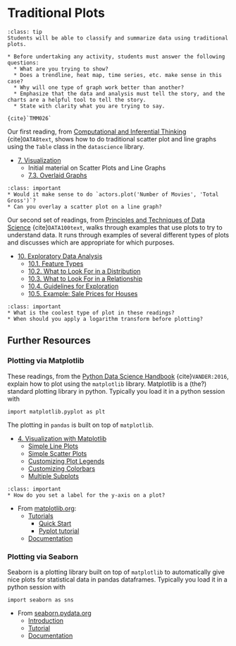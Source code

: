 # Traditional Plots

```{admonition} Learning Outcome
:class: tip
Students will be able to classify and summarize data using traditional plots.
````

```{admonition} Sample Tasks:
* Before undertaking any activity, students must answer the following questions:
  * What are you trying to show?
  * Does a trendline, heat map, time series, etc. make sense in this case?
  * Why will one type of graph work better than another?
  * Emphasize that the data and analysis must tell the story, and the charts are a helpful tool to tell the story.
  * State with clarity what you are trying to say.
 
{cite}`TMM026`
```

Our first reading, from [Computational and Inferential Thinking](https://inferentialthinking.com/chapters/intro.html) {cite}`DATA8text`, shows how to do traditional scatter plot and line graphs using the `Table` class in the `datascience` library.
* [7. Visualization](https://inferentialthinking.com/chapters/07/Visualization.html) 
  * Initial material on Scatter Plots and Line Graphs
  * [7.3. Overlaid Graphs](https://inferentialthinking.com/chapters/07/3/Overlaid_Graphs.html) 

```{admonition} Reading Questions
:class: important
* Would it make sense to do `actors.plot('Number of Movies', 'Total Gross')`?
* Can you overlay a scatter plot on a line graph?
```

Our second set of readings, from [Principles and Techniques of Data Science](http://www.textbook.ds100.org/) {cite}`DATA100text`, walks through examples that use plots to try to understand data.
It runs through examples of several different types of plots and discusses which are appropriate for which purposes.
* [10. Exploratory Data Analysis](http://www.textbook.ds100.org/ch/10/eda_intro.html)
  * [10.1. Feature Types](http://www.textbook.ds100.org/ch/10/eda_feature_types.html)
  * [10.2. What to Look For in a Distribution](http://www.textbook.ds100.org/ch/10/eda_distributions.html)
  * [10.3. What to Look For in a Relationship](http://www.textbook.ds100.org/ch/10/eda_relationships.html)
  * [10.4. Guidelines for Exploration](http://www.textbook.ds100.org/ch/10/eda_guidelines.html)
  * [10.5. Example: Sale Prices for Houses](http://www.textbook.ds100.org/ch/10/eda_example.html)


```{admonition} Reading Questions
:class: important
* What is the coolest type of plot in these readings?
* When should you apply a logarithm transform before plotting?
```
	
## Further Resources
	
### Plotting via Matplotlib

These readings, from the [Python Data Science Handbook](https://jakevdp.github.io/PythonDataScienceHandbook/) {cite}`VANDER:2016`, explain how to plot using the `matplotlib` library. 
Matplotlib is a (the?) standard plotting library in python.
Typically you load it in a python session with

    import matplotlib.pyplot as plt
	
The plotting in `pandas` is built on top of `matplotlib`.
* [4. Visualization with Matplotlib](https://jakevdp.github.io/PythonDataScienceHandbook/04.00-introduction-to-matplotlib.html)
  * [Simple Line Plots](https://jakevdp.github.io/PythonDataScienceHandbook/04.02-simple-scatter-plots.html)
  * [Simple Scatter Plots](https://jakevdp.github.io/PythonDataScienceHandbook/04.02-simple-scatter-plots.html)
  * [Customizing Plot Legends](https://jakevdp.github.io/PythonDataScienceHandbook/04.06-customizing-legends.html)	
  * [Customizing Colorbars](https://jakevdp.github.io/PythonDataScienceHandbook/04.07-customizing-colorbars.html)	
  * [Multiple Subplots](https://jakevdp.github.io/PythonDataScienceHandbook/04.08-multiple-subplots.html)
	
```{admonition} Reading Question
:class: important
* How do you set a label for the y-axis on a plot?
```

* From [matplotlib.org](https://matplotlib.org/):
  * [Tutorials](https://matplotlib.org/stable/tutorials/index.html)
    * [Quick Start](https://matplotlib.org/stable/tutorials/introductory/usage.html)
    * [Pyplot tutorial](https://matplotlib.org/3.5.0/tutorials/introductory/pyplot.html)
  * [Documentation](https://matplotlib.org/stable/index.html)

### Plotting via Seaborn

Seaborn is a plotting library built on top of `matplotlib` to automatically give nice plots for statistical data in pandas dataframes.
Typically you load it in a python session with

    import seaborn as sns

* From [seaborn.pydata.org](https://seaborn.pydata.org/index.html)
  * [Introduction](https://seaborn.pydata.org/introduction.html)
  * [Tutorial](https://seaborn.pydata.org/tutorial.html)
  * [Documentation](https://seaborn.pydata.org/api.html)

